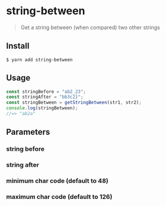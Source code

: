 # string-between

> Get a string between (when compared) two other strings

## Install

```
$ yarn add string-between
```

## Usage

```js
const stringBefore = "ab2_23";
const stringAfter = "bb3c2}";
const stringBetween = getStringBetween(str1, str2);
console.log(stringBetween);
//=> "ab2a"
```

## Parameters

### string before

### string after

### minimum char code (default to 48)

### maximum char code (default to 126)
